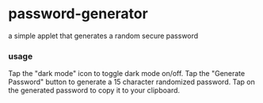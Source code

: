 # password-generator
 a simple applet that generates a random secure password

### usage

Tap the "dark mode" icon to toggle dark mode on/off.
Tap the "Generate Password" button to generate a 15 character randomized password. Tap on the generated password to copy it to your clipboard.
